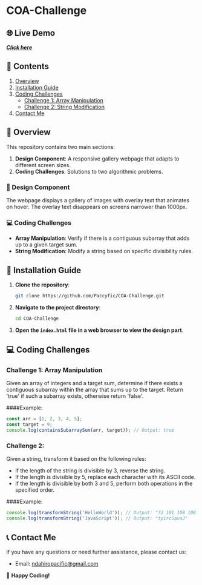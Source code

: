 # COA-Challenge

## 🌐 Live Demo

 **_[Click here](https://coa-gallery-challenge.netlify.app/)_**

## 📑 Contents

1. [Overview](#overview)
2. [Installation Guide](#installation-guide)
3. [Coding Challenges](#coding-challenges)
   - [Challenge 1: Array Manipulation](#challenge-1-array-manipulation)
   - [Challenge 2: String Modification](#challenge-2-string-modification)
4. [Contact Me](#contact-me)

## 📖 Overview

This repository contains two main sections:

1. **Design Component**: A responsive gallery webpage that adapts to different screen sizes.
2. **Coding Challenges**: Solutions to two algorithmic problems.

### 🎨 Design Component

The webpage displays a gallery of images with overlay text that animates on hover. The overlay text disappears on screens narrower than 1000px.

### 💻 Coding Challenges

- **Array Manipulation**: Verify if there is a contiguous subarray that adds up to a given target sum.
- **String Modification**: Modify a string based on specific divisibility rules.

## 🔧 Installation Guide

1. **Clone the repository**:
   ```bash
   git clone https://github.com/Paccyfic/COA-Challenge.git
2. **Navigate to the project directory**:
   ```bash
   cd COA-Challenge
3. **Open the `index.html` file in a web browser to view the design part**.

## 💻 Coding Challenges

### Challenge 1: Array Manipulation
Given an array of integers and a target sum, determine if there exists a contiguous subarray within the array that sums up to the target. Return 'true' if such a subarray exists, otherwise return 'false'.

####Example:
```javascript
const arr = [1, 2, 3, 4, 5];
const target = 9;
console.log(containsSubarraySum(arr, target)); // Output: true
```

### Challenge 2:
Given a string, transform it based on the following rules:
- If the length of the string is divisible by 3, reverse the string.
- If the length is divisible by 5, replace each character with its ASCII code.
- If the length is divisible by both 3 and 5, perform both operations in the specified order.

####Example:
```javascript
console.log(transformString('HelloWorld')); // Output: "72 101 108 108 111 87 111 114 108 100"
console.log(transformString('JavaScript')); // Output: "tpircSavaJ"
```
## 📞 Contact Me

If you have any questions or need further assistance, please contact us:

- Email: [ndahiropacific@gmail.com](mailto:ndahiropacific@gmail.com)

🙌 **Happy Coding!**

